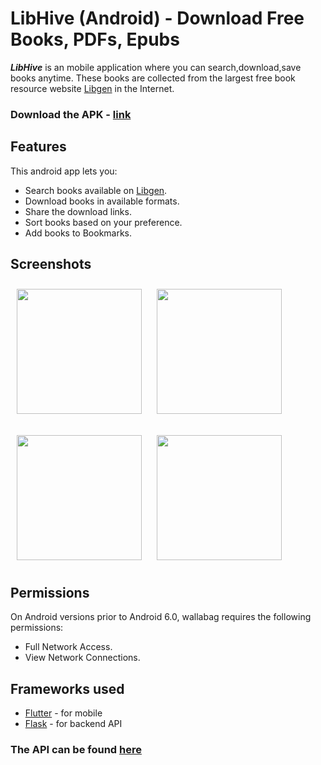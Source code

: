 # LibHive (Android) - Download Free Books, PDFs, Epubs

***LibHive*** is an mobile application where you can search,download,save books anytime. These books are collected from the largest free book resource website [Libgen](http://libgen.rs/) in the Internet. 
### Download the APK - [link](https://github.com/abi-raj/LibHive-Mobile-App/blob/main/LibHive.apk)
## Features

This android app lets you:
- Search books available on [Libgen](http://libgen.rs/).
- Download books in available formats.
- Share the download links.
- Sort books based on your preference.
- Add books to Bookmarks.


## Screenshots

<img src="https://user-images.githubusercontent.com/57340523/127256130-9a9da8df-a64d-43b4-bc60-da03fb84f3f8.png" 
width="200"
    hspace="10" vspace="10">
<img src="https://user-images.githubusercontent.com/57340523/127256185-d5ef8b7f-536a-43b7-9010-24e6180c7e9c.png" 
width="200" hspace="10" vspace="10">
    
 <img src="https://user-images.githubusercontent.com/57340523/127256299-ab67195d-a63d-4e84-86cd-40fffaa6541c.png" width="200" hspace="10" vspace="10">
<img src="https://user-images.githubusercontent.com/57340523/127256381-1cb412b9-8077-4e28-9021-f4d74d3f12fe.png" 
width="200" hspace="10" vspace="10">


## Permissions

On Android versions prior to Android 6.0, wallabag requires the following permissions:
- Full Network Access.
- View Network Connections.

## Frameworks used
- [Flutter](https://flutter.dev/) - for mobile
- [Flask](https://flask.palletsprojects.com/en/2.0.x/) - for backend API <br>
### The API can be found [here](https://github.com/abi-raj/Libgen-API)


